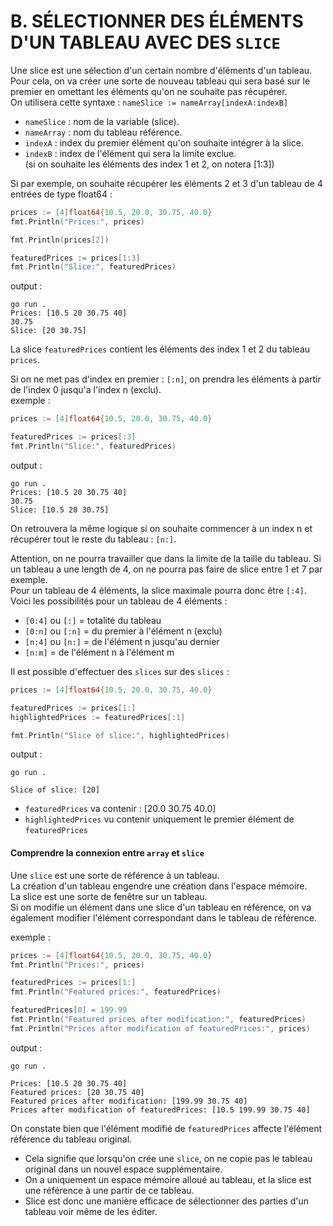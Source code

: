 # B. SÉLECTIONNER DES ÉLÉMENTS D'UN TABLEAU AVEC DES `SLICE`

Une slice est une sélection d'un certain nombre d'éléments d'un tableau.  
Pour cela, on va créer une sorte de nouveau tableau qui sera basé sur le premier en omettant les éléments qu'on ne souhaite pas récupérer.  
On utilisera cette syntaxe : `nameSlice := nameArray[indexA:indexB]`
* `nameSlice` : nom de la variable (slice).
* `nameArray` : nom du tableau référence.
* `indexA` : index du premier élément qu'on souhaite intégrer à la slice.
* `indexB` : index de l'élément qui sera la limite exclue.  
(si on souhaite les éléments des index 1 et 2, on notera [1:3])


Si par exemple, on souhaite récupérer les éléments 2 et 3 d'un tableau de 4 entrées de type float64 :
```Go
prices := [4]float64{10.5, 20.0, 30.75, 40.0}
fmt.Println("Prices:", prices)

fmt.Println(prices[2])

featuredPrices := prices[1:3]
fmt.Println("Slice:", featuredPrices)
```
output : 
```
go run .
Prices: [10.5 20 30.75 40]
30.75
Slice: [20 30.75]
```
La slice `featuredPrices` contient les éléments des index 1 et 2 du tableau `prices`.

Si on ne met pas d'index en premier : `[:n]`, on prendra les éléments à partir de l'index 0 jusqu'a l'index n (exclu).  
exemple :
```Go
prices := [4]float64{10.5, 20.0, 30.75, 40.0}

featuredPrices := prices[:3]
fmt.Println("Slice:", featuredPrices)
```
output : 
```
go run .
Prices: [10.5 20 30.75 40]
30.75
Slice: [10.5 20 30.75]
```

On retrouvera la même logique si on souhaite commencer à un index n et récupérer tout le reste du tableau : `[n:]`.

Attention, on ne pourra travailler que dans la limite de la taille du tableau. Si un tableau a une length de 4, on ne pourra pas faire de slice entre 1 et 7 par exemple.  
Pour un tableau de 4 éléments, la slice maximale pourra donc être `[:4]`.  
Voici les possibilités pour un tableau de 4 éléments : 
* `[0:4]` ou `[:]` = totalité du tableau
* `[0:n]` ou `[:n]` = du premier à l'élément n (exclu)
* `[n:4]` ou `[n:]` = de l'élément n jusqu'au dernier
* `[n:m]` = de l'élément n à l'élément m

Il est possible d'effectuer des `slices` sur des `slices` :
```Go
prices := [4]float64{10.5, 20.0, 30.75, 40.0}

featuredPrices := prices[1:]
highlightedPrices := featuredPrices[:1]

fmt.Println("Slice of slice:", highlightedPrices)
```
output : 
```
go run .

Slice of slice: [20]
```
* `featuredPrices` va contenir : [20.0 30.75 40.0]
* `highlightedPrices` vu contenir uniquement le premier élément de `featuredPrices`

#### Comprendre la connexion entre `array` et `slice`

Une `slice` est une sorte de référence à un tableau.  
La création d'un tableau engendre une création dans l'espace mémoire.  
La slice est une sorte de fenêtre sur un tableau.  
Si on modifie un élément dans une slice d'un tableau en référence, on va également modifier l'élément correspondant dans le tableau de référence.  

exemple : 
```Go
prices := [4]float64{10.5, 20.0, 30.75, 40.0}
fmt.Println("Prices:", prices)

featuredPrices := prices[1:]
fmt.Println("Featured prices:", featuredPrices)

featuredPrices[0] = 199.99
fmt.Println("Featured prices after modification:", featuredPrices)
fmt.Println("Prices after modification of featuredPrices:", prices)
```
output : 
```
go run .

Prices: [10.5 20 30.75 40]
Featured prices: [20 30.75 40]
Featured prices after modification: [199.99 30.75 40]
Prices after modification of featuredPrices: [10.5 199.99 30.75 40]
```
On constate bien que l'élément modifié de `featuredPrices` affecte l'élément référence du tableau original.

* Cela signifie que lorsqu'on crée une `slice`, on ne copie pas le tableau original dans un nouvel espace supplémentaire.
* On a uniquement un espace mémoire alloué au tableau, et la slice est une référence à une partir de ce tableau.
* Slice est donc une manière efficace de sélectionner des parties d'un tableau voir même de les éditer.